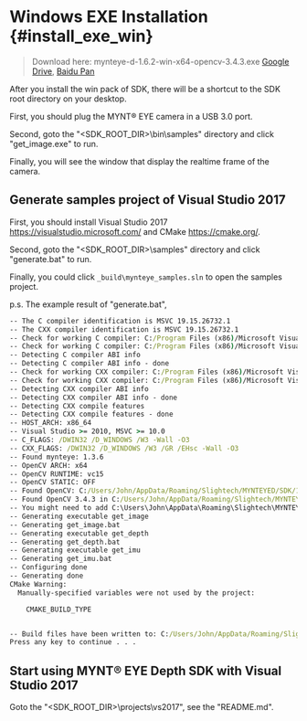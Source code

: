# Windows EXE Installation {#install_exe_win}

> Download here: mynteye-d-1.6.2-win-x64-opencv-3.4.3.exe [Google Drive](https://drive.google.com/open?id=1FQrRdpK51U43ihX5pVkMRUedtOOc0FNg), [Baidu Pan](https://pan.baidu.com/s/1GeeZ-4-DVyZJ2wUh0aknjQ)

After you install the win pack of SDK, there will be a shortcut to the SDK root directory on your desktop.

First, you should plug the MYNT® EYE camera in a USB 3.0 port.

Second, goto the "<SDK_ROOT_DIR>\bin\samples" directory and click "get_image.exe" to run.

Finally, you will see the window that display the realtime frame of the camera.

## Generate samples project of Visual Studio 2017

First, you should install Visual Studio 2017 <https://visualstudio.microsoft.com/> and CMake <https://cmake.org/>.

Second, goto the "<SDK_ROOT_DIR>\samples" directory and click "generate.bat" to run.

Finally, you could click `_build\mynteye_samples.sln` to open the samples project.

p.s. The example result of "generate.bat",

```cmd
-- The C compiler identification is MSVC 19.15.26732.1
-- The CXX compiler identification is MSVC 19.15.26732.1
-- Check for working C compiler: C:/Program Files (x86)/Microsoft Visual Studio/2017/Community/VC/Tools/MSVC/14.15.26726/bin/Hostx86/x64/cl.exe
-- Check for working C compiler: C:/Program Files (x86)/Microsoft Visual Studio/2017/Community/VC/Tools/MSVC/14.15.26726/bin/Hostx86/x64/cl.exe -- works
-- Detecting C compiler ABI info
-- Detecting C compiler ABI info - done
-- Check for working CXX compiler: C:/Program Files (x86)/Microsoft Visual Studio/2017/Community/VC/Tools/MSVC/14.15.26726/bin/Hostx86/x64/cl.exe
-- Check for working CXX compiler: C:/Program Files (x86)/Microsoft Visual Studio/2017/Community/VC/Tools/MSVC/14.15.26726/bin/Hostx86/x64/cl.exe -- works
-- Detecting CXX compiler ABI info
-- Detecting CXX compiler ABI info - done
-- Detecting CXX compile features
-- Detecting CXX compile features - done
-- HOST_ARCH: x86_64
-- Visual Studio >= 2010, MSVC >= 10.0
-- C_FLAGS: /DWIN32 /D_WINDOWS /W3 -Wall -O3
-- CXX_FLAGS: /DWIN32 /D_WINDOWS /W3 /GR /EHsc -Wall -O3
-- Found mynteye: 1.3.6
-- OpenCV ARCH: x64
-- OpenCV RUNTIME: vc15
-- OpenCV STATIC: OFF
-- Found OpenCV: C:/Users/John/AppData/Roaming/Slightech/MYNTEYED/SDK/1.3.6/3rdparty/opencv/build (found version "3.4.3")
-- Found OpenCV 3.4.3 in C:/Users/John/AppData/Roaming/Slightech/MYNTEYED/SDK/1.3.6/3rdparty/opencv/build/x64/vc15/lib
-- You might need to add C:\Users\John\AppData\Roaming\Slightech\MYNTEYED\SDK\1.3.6\3rdparty\opencv\build\x64\vc15\bin to your PATH to be able to run your applications.
-- Generating executable get_image
-- Generating get_image.bat
-- Generating executable get_depth
-- Generating get_depth.bat
-- Generating executable get_imu
-- Generating get_imu.bat
-- Configuring done
-- Generating done
CMake Warning:
  Manually-specified variables were not used by the project:

    CMAKE_BUILD_TYPE


-- Build files have been written to: C:/Users/John/AppData/Roaming/Slightech/MYNTEYED/SDK/1.3.6/samples/_build
Press any key to continue . . .
```

## Start using MYNT® EYE Depth SDK with Visual Studio 2017

Goto the "<SDK_ROOT_DIR>\projects\vs2017", see the "README.md".
